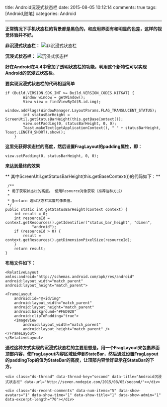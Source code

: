 title: Android沉浸式状态栏 
date: 2015-08-05 10:12:14
comments: true
tags: [Android,随笔]
categories: Android

---
   **正常情况下手机状态栏的背景都是黑色的，和应用界面有和明显的色差，这样的视觉体验并不好。**

**非沉浸式状态栏：**
 ![非沉浸式状态栏](http://i.imgur.com/0fYNAK9.png) 


**沉浸式状态栏：**
 ![沉浸式状态栏](http://i.imgur.com/e0QBW8v.png)  

   
**好在Android在4.4中曾加了透明状态栏的功能，利用这个新特性可以实现Android的沉浸式状态栏。**

**要实现沉浸式状态栏的代码相当简单**
	
	if (Build.VERSION.SDK_INT >= Build.VERSION_CODES.KITKAT) {
            Window window = getWindow();
            View view = findViewById(R.id.img);
            window.addFlags(WindowManager.LayoutParams.FLAG_TRANSLUCENT_STATUS);
            int statusBarHeight = ScreenUtil.getStatusBarHeight(this.getBaseContext());
            view.setPadding(0, statusBarHeight, 0, 0);
            Toast.makeText(getApplicationContext(), " " + statusBarHeight, Toast.LENGTH_SHORT).show();
        }

**这里先获得状态栏的高度，然后设置FragLayout的padding属性，即：**

	view.setPadding(0, statusBarHeight, 0, 0);
**来达到最终的效果**

** 其中ScreenUtil.getStatusBarHeight(this.getBaseContext())的代码如下：**

	 /**
     * 用于获取状态栏的高度。 使用Resource对象获取（推荐这种方式）
     *
     * @return 返回状态栏高度的像素值。
     */
    public static int getStatusBarHeight(Context context) {
        int result = 0;
        int resourceId = context.getResources().getIdentifier("status_bar_height", "dimen",
                "android");
        if (resourceId > 0) {
            result = context.getResources().getDimensionPixelSize(resourceId);
        }
        return result;
    }
   
**布局文件如下：**


	<RelativeLayout xmlns:android="http://schemas.android.com/apk/res/android"
    android:layout_width="match_parent"
    android:layout_height="match_parent">

    <FrameLayout
        android:id="@+id/img"
        android:layout_width="match_parent"
        android:layout_height="match_parent"
        android:background="#FED928"
        android:clipToPadding="true">
        <ImageView
            android:layout_width="match_parent"
            android:layout_height="match_parent" />
    </FrameLayout>
	</RelativeLayout>

**通过这种方式实现的沉浸式状态栏的主要思想是，用一个FragLayout来包裹界面顶部内容，使FragLayout内容区域延伸到StateBar，然后通过设置FragLayout的paddingTop的值为StateBar的高度，让顶部内容恰好显示在StateBar的下方。**

<!-- 多说评论框 start -->
	<div class="ds-thread" data-thread-key="second" data-title="Android沉浸式状态栏" data-url="http://seven.nodepie.com/2015/08/05/second/"></div>
<!-- 多说评论框 end -->
<!-- 多说公共JS代码 start (一个网页只需插入一次) -->
<script type="text/javascript">
var duoshuoQuery = {short_name:"sevenyun"};
	(function() {
		var ds = document.createElement('script');
		ds.type = 'text/javascript';ds.async = true;
		ds.src = (document.location.protocol == 'https:' ? 'https:' : 'http:') + '//static.duoshuo.com/embed.js';
		ds.charset = 'UTF-8';
		(document.getElementsByTagName('head')[0] 
		 || document.getElementsByTagName('body')[0]).appendChild(ds);
	})();
	</script>
<!-- 多说公共JS代码 end -->

<!-- 多说最新评论 start -->
	<div class="ds-recent-comments" data-num-items="5" data-show-avatars="1" data-show-time="1" data-show-title="1" data-show-admin="1" data-excerpt-length="70"></div>
<!-- 多说最新评论 end -->
<!-- 多说公共JS代码 start (一个网页只需插入一次) -->
<script type="text/javascript">
var duoshuoQuery = {short_name:"sevenyun"};
	(function() {
		var ds = document.createElement('script');
		ds.type = 'text/javascript';ds.async = true;
		ds.src = (document.location.protocol == 'https:' ? 'https:' : 'http:') + '//static.duoshuo.com/embed.js';
		ds.charset = 'UTF-8';
		(document.getElementsByTagName('head')[0] 
		 || document.getElementsByTagName('body')[0]).appendChild(ds);
	})();
	</script>
<!-- 多说公共JS代码 end -->



